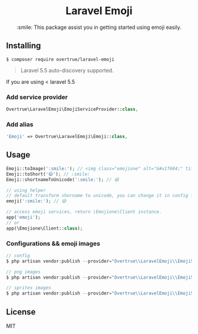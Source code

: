 <h1 align="center"> Laravel Emoji </h1>

<p align="center"> :smile: This package assist you in getting started using emoji easily.</p>

## Installing

```shell
$ composer require overtrue/laravel-emoji
```

> Laravel 5.5 auto-discovery supported.

If you are using < laravel 5.5

### Add service provider

```php
Overtrue\LaravelEmoji\EmojiServiceProvider::class,
```

### Add alias

```php
'Emoji' => Overtrue\LaravelEmoji\Emoji::class,
```

## Usage

```php
Emoji::toImage(':smile:'); // <img class="emojione" alt="&#x1f604;" title=":smile:" src="https://cdn.jsdelivr.net/emojione/assets/3.1/png/32/1f604.png"/>'
Emoji::toShort('😄'); // :smile:
Emoji::shortnameToUnicode(':smile:'); // 😄

// using helper
// default transform shorname to unicode, you can change it in config file.
emoji(':smile:'); // 😄

// access emoji services, return \Emojione\Client instance.
app('emoji');
// or 
app(\Emojione\Client::class);
```

### Configurations && emoji images

```php
// config
$ php artisan vendor:publish --provider="Overtrue\\LaravelEmoji\\EmojiServiceProvider" --tag=config

// png images
$ php artisan vendor:publish --provider="Overtrue\\LaravelEmoji\\EmojiServiceProvider" --tag=public

// sprites images
$ php artisan vendor:publish --provider="Overtrue\\LaravelEmoji\\EmojiServiceProvider" --tag=sprites
```

## License

MIT
